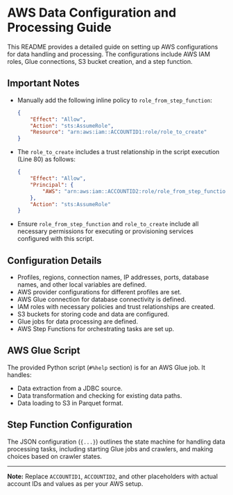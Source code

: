 # AWS Data Configuration and Processing Guide

This README provides a detailed guide on setting up AWS configurations for data handling and processing. The configurations include AWS IAM roles, Glue connections, S3 bucket creation, and a step function.

## Important Notes

- Manually add the following inline policy to `role_from_step_function`:
  ```json
  {
      "Effect": "Allow",
      "Action": "sts:AssumeRole",
      "Resource": "arn:aws:iam::ACCOUNTID1:role/role_to_create"
  }
  ```

- The `role_to_create` includes a trust relationship in the script execution (Line 80) as follows:
  ```json
  {
      "Effect": "Allow",
      "Principal": {
          "AWS": "arn:aws:iam::ACCOUNTID2:role/role_from_step_function"
      },
      "Action": "sts:AssumeRole"
  }
  ```

- Ensure `role_from_step_function` and `role_to_create` include all necessary permissions for executing or provisioning services configured with this script.

## Configuration Details

- Profiles, regions, connection names, IP addresses, ports, database names, and other local variables are defined.
- AWS provider configurations for different profiles are set.
- AWS Glue connection for database connectivity is defined.
- IAM roles with necessary policies and trust relationships are created.
- S3 buckets for storing code and data are configured.
- Glue jobs for data processing are defined.
- AWS Step Functions for orchestrating tasks are set up.

## AWS Glue Script

The provided Python script (`#%help` section) is for an AWS Glue job. It handles:

- Data extraction from a JDBC source.
- Data transformation and checking for existing data paths.
- Data loading to S3 in Parquet format.

## Step Function Configuration

The JSON configuration (`{...}`) outlines the state machine for handling data processing tasks, including starting Glue jobs and crawlers, and making choices based on crawler states.

---

**Note:** Replace `ACCOUNTID1`, `ACCOUNTID2`, and other placeholders with actual account IDs and values as per your AWS setup.
